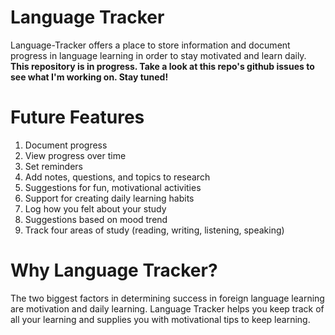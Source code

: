 Language Tracker
================

Language-Tracker offers a place to store information and document progress in language learning in order to stay motivated and learn daily. **This repository is in progress. Take a look at this repo's github issues to see what I'm working on. Stay tuned!**

# Future Features #
  1. Document progress
  2. View progress over time
  3. Set reminders
  4. Add notes, questions, and topics to research
  5. Suggestions for fun, motivational activities
  6. Support for creating daily learning habits
  7. Log how you felt about your study
  8. Suggestions based on mood trend
  9. Track four areas of study (reading, writing, listening, speaking)


# Why Language Tracker? #
  The two biggest factors in determining success in foreign language learning are motivation and daily learning. Language Tracker helps you keep track of all your learning and supplies you with motivational tips to keep learning.
